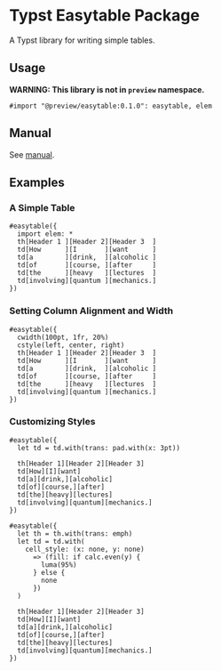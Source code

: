# Typst Easytable Package

A Typst library for writing simple tables.

## Usage

**WARNING: This library is not in `preview` namespace.**

```typst
#import "@preview/easytable:0.1.0": easytable, elem
```

## Manual

See [manual](./manual.pdf).

## Examples

### A Simple Table

```typst
#easytable({
  import elem: *
  th[Header 1 ][Header 2][Header 3  ]
  td[How      ][I       ][want      ]
  td[a        ][drink,  ][alcoholic ]
  td[of       ][course, ][after     ]
  td[the      ][heavy   ][lectures  ]
  td[involving][quantum ][mechanics.]
})
```

### Setting Column Alignment and Width

```typst
#easytable({
  cwidth(100pt, 1fr, 20%)
  cstyle(left, center, right)
  th[Header 1 ][Header 2][Header 3  ]
  td[How      ][I       ][want      ]
  td[a        ][drink,  ][alcoholic ]
  td[of       ][course, ][after     ]
  td[the      ][heavy   ][lectures  ]
  td[involving][quantum ][mechanics.]
})
```

### Customizing Styles

```typst
#easytable({
  let td = td.with(trans: pad.with(x: 3pt))

  th[Header 1][Header 2][Header 3]
  td[How][I][want]
  td[a][drink,][alcoholic]
  td[of][course,][after]
  td[the][heavy][lectures]
  td[involving][quantum][mechanics.]
})
```

```typst
#easytable({
  let th = th.with(trans: emph)
  let td = td.with(
    cell_style: (x: none, y: none)
      => (fill: if calc.even(y) {
        luma(95%)
      } else {
        none
      })
  )

  th[Header 1][Header 2][Header 3]
  td[How][I][want]
  td[a][drink,][alcoholic]
  td[of][course,][after]
  td[the][heavy][lectures]
  td[involving][quantum][mechanics.]
})
```
